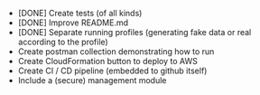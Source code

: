 - [DONE] Create tests (of all kinds)
- [DONE] Improve README.md
- [DONE] Separate running profiles (generating fake data or real according to the profile)
- Create postman collection demonstrating how to run
- Create CloudFormation button to deploy to AWS
- Create CI / CD pipeline (embedded to github itself)
- Include a (secure) management module
